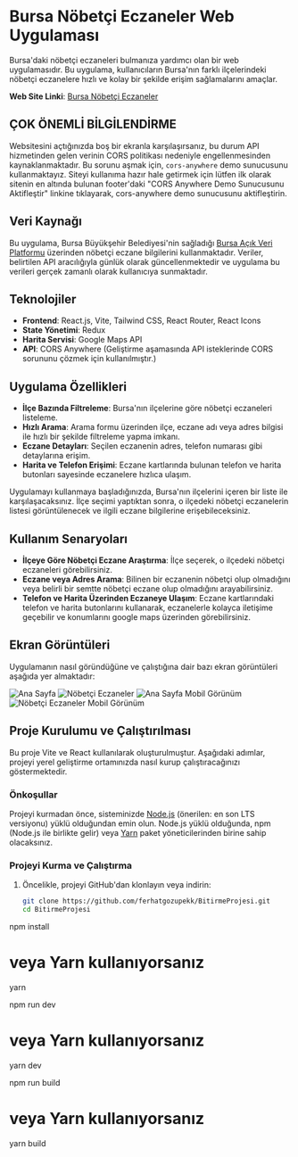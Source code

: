 # Bursa Nöbetçi Eczaneler Web Uygulaması

Bursa'daki nöbetçi eczaneleri bulmanıza yardımcı olan bir web uygulamasıdır. Bu uygulama, kullanıcıların Bursa'nın farklı ilçelerindeki nöbetçi eczanelere hızlı ve kolay bir şekilde erişim sağlamalarını amaçlar.

**Web Site Linki**: [Bursa Nöbetçi Eczaneler](https://bitirme-projesi-mocha.vercel.app)

## ÇOK ÖNEMLİ BİLGİLENDİRME

Websitesini açtığınızda boş bir ekranla karşılaşırsanız, bu durum API hizmetinden gelen verinin CORS politikası nedeniyle engellenmesinden kaynaklanmaktadır. Bu sorunu aşmak için, `cors-anywhere` demo sunucusunu kullanmaktayız. Siteyi kullanıma hazır hale getirmek için lütfen ilk olarak sitenin en altında bulunan footer'daki "CORS Anywhere Demo Sunucusunu Aktifleştir" linkine tıklayarak, cors-anywhere demo sunucusunu aktifleştirin.

## Veri Kaynağı

Bu uygulama, Bursa Büyükşehir Belediyesi'nin sağladığı [Bursa Açık Veri Platformu](https://www.beo.org.tr/nobet-belediye) üzerinden nöbetçi eczane bilgilerini kullanmaktadır. Veriler, belirtilen API aracılığıyla günlük olarak güncellenmektedir ve uygulama bu verileri gerçek zamanlı olarak kullanıcıya sunmaktadır.

## Teknolojiler

- **Frontend**: React.js, Vite, Tailwind CSS, React Router, React Icons
- **State Yönetimi**: Redux
- **Harita Servisi**: Google Maps API
- **API**: CORS Anywhere (Geliştirme aşamasında API isteklerinde CORS sorununu çözmek için kullanılmıştır.)

## Uygulama Özellikleri

- **İlçe Bazında Filtreleme**: Bursa'nın ilçelerine göre nöbetçi eczaneleri listeleme.
- **Hızlı Arama**: Arama formu üzerinden ilçe, eczane adı veya adres bilgisi ile hızlı bir şekilde filtreleme yapma imkanı.
- **Eczane Detayları**: Seçilen eczanenin adres, telefon numarası gibi detaylarına erişim.
- **Harita ve Telefon Erişimi**: Eczane kartlarında bulunan telefon ve harita butonları sayesinde eczanelere hızlıca ulaşım.

Uygulamayı kullanmaya başladığınızda, Bursa'nın ilçelerini içeren bir liste ile karşılaşacaksınız. İlçe seçimi yaptıktan sonra, o ilçedeki nöbetçi eczanelerin listesi görüntülenecek ve ilgili eczane bilgilerine erişebileceksiniz.

## Kullanım Senaryoları

- **İlçeye Göre Nöbetçi Eczane Araştırma**: İlçe seçerek, o ilçedeki nöbetçi eczaneleri görebilirsiniz.
- **Eczane veya Adres Arama**: Bilinen bir eczanenin nöbetçi olup olmadığını veya belirli bir semtte nöbetçi eczane olup olmadığını arayabilirsiniz.
- **Telefon ve Harita Üzerinden Eczaneye Ulaşım**: Eczane kartlarındaki telefon ve harita butonlarını kullanarak, eczanelerle kolayca iletişime geçebilir ve konumlarını google maps üzerinden görebilirsiniz.

## Ekran Görüntüleri

Uygulamanın nasıl göründüğüne ve çalıştığına dair bazı ekran görüntüleri aşağıda yer almaktadır:

![Ana Sayfa](https://private-user-images.githubusercontent.com/119225167/307180944-9763827b-4144-4bed-9d56-ffa65e19ca5d.png?jwt=eyJhbGciOiJIUzI1NiIsInR5cCI6IkpXVCJ9.eyJpc3MiOiJnaXRodWIuY29tIiwiYXVkIjoicmF3LmdpdGh1YnVzZXJjb250ZW50LmNvbSIsImtleSI6ImtleTUiLCJleHAiOjE3MDg2NDQ1MzgsIm5iZiI6MTcwODY0NDIzOCwicGF0aCI6Ii8xMTkyMjUxNjcvMzA3MTgwOTQ0LTk3NjM4MjdiLTQxNDQtNGJlZC05ZDU2LWZmYTY1ZTE5Y2E1ZC5wbmc_WC1BbXotQWxnb3JpdGhtPUFXUzQtSE1BQy1TSEEyNTYmWC1BbXotQ3JlZGVudGlhbD1BS0lBVkNPRFlMU0E1M1BRSzRaQSUyRjIwMjQwMjIyJTJGdXMtZWFzdC0xJTJGczMlMkZhd3M0X3JlcXVlc3QmWC1BbXotRGF0ZT0yMDI0MDIyMlQyMzIzNThaJlgtQW16LUV4cGlyZXM9MzAwJlgtQW16LVNpZ25hdHVyZT05M2E4M2JhOTQxNzQ5YzI3M2U3NDE2MGEzZjA2NGI5ZDNjMzMxOTZjOGI2ZGEwMmFiOWQ1OTgwZTNhMjUxMGJmJlgtQW16LVNpZ25lZEhlYWRlcnM9aG9zdCZhY3Rvcl9pZD0wJmtleV9pZD0wJnJlcG9faWQ9MCJ9.N_T38Q_MnkLD05nFr70P9wWiBSZtM6w3araKLWMTqGs)
![Nöbetçi Eczaneler](https://private-user-images.githubusercontent.com/119225167/307181438-cb7608e7-7c57-43ce-9513-42cef9b21871.png?jwt=eyJhbGciOiJIUzI1NiIsInR5cCI6IkpXVCJ9.eyJpc3MiOiJnaXRodWIuY29tIiwiYXVkIjoicmF3LmdpdGh1YnVzZXJjb250ZW50LmNvbSIsImtleSI6ImtleTUiLCJleHAiOjE3MDg2NDQ1NjYsIm5iZiI6MTcwODY0NDI2NiwicGF0aCI6Ii8xMTkyMjUxNjcvMzA3MTgxNDM4LWNiNzYwOGU3LTdjNTctNDNjZS05NTEzLTQyY2VmOWIyMTg3MS5wbmc_WC1BbXotQWxnb3JpdGhtPUFXUzQtSE1BQy1TSEEyNTYmWC1BbXotQ3JlZGVudGlhbD1BS0lBVkNPRFlMU0E1M1BRSzRaQSUyRjIwMjQwMjIyJTJGdXMtZWFzdC0xJTJGczMlMkZhd3M0X3JlcXVlc3QmWC1BbXotRGF0ZT0yMDI0MDIyMlQyMzI0MjZaJlgtQW16LUV4cGlyZXM9MzAwJlgtQW16LVNpZ25hdHVyZT1kZGJlOTZiMGFmMjA5YWQ4YmQxN2UwZjZhOTJjYmY0MjAwYWY4OTFjZmJhNDFlMTA1ODRiZDVhNGU4NTdlMmUwJlgtQW16LVNpZ25lZEhlYWRlcnM9aG9zdCZhY3Rvcl9pZD0wJmtleV9pZD0wJnJlcG9faWQ9MCJ9.fg3UekZrcE3MnqC9d6pV1IZdG6HeIsus00EpYSX4h3s)
![Ana Sayfa Mobil Görünüm](https://private-user-images.githubusercontent.com/119225167/307181520-700cac7e-9dc8-41ac-90e1-908e6f16b85b.png?jwt=eyJhbGciOiJIUzI1NiIsInR5cCI6IkpXVCJ9.eyJpc3MiOiJnaXRodWIuY29tIiwiYXVkIjoicmF3LmdpdGh1YnVzZXJjb250ZW50LmNvbSIsImtleSI6ImtleTUiLCJleHAiOjE3MDg2NDQ1NzksIm5iZiI6MTcwODY0NDI3OSwicGF0aCI6Ii8xMTkyMjUxNjcvMzA3MTgxNTIwLTcwMGNhYzdlLTlkYzgtNDFhYy05MGUxLTkwOGU2ZjE2Yjg1Yi5wbmc_WC1BbXotQWxnb3JpdGhtPUFXUzQtSE1BQy1TSEEyNTYmWC1BbXotQ3JlZGVudGlhbD1BS0lBVkNPRFlMU0E1M1BRSzRaQSUyRjIwMjQwMjIyJTJGdXMtZWFzdC0xJTJGczMlMkZhd3M0X3JlcXVlc3QmWC1BbXotRGF0ZT0yMDI0MDIyMlQyMzI0MzlaJlgtQW16LUV4cGlyZXM9MzAwJlgtQW16LVNpZ25hdHVyZT0zN2E1ZmY0NjVhNTQ1MDI4YTQ4M2Y5ZGJjYTA4YTBjMzFkYTZlNjA4NTkxMDdkNjMwMzFmMDQ0ODcxMmFjNjVmJlgtQW16LVNpZ25lZEhlYWRlcnM9aG9zdCZhY3Rvcl9pZD0wJmtleV9pZD0wJnJlcG9faWQ9MCJ9.cdxAuWqodXymlJXSePO7qncNG1XSiJ1E-F3lHYOWPM4)
![Nöbetçi Eczaneler Mobil Görünüm ](https://private-user-images.githubusercontent.com/119225167/307181568-c162dd8c-32a7-48b4-891d-988048898e3f.png?jwt=eyJhbGciOiJIUzI1NiIsInR5cCI6IkpXVCJ9.eyJpc3MiOiJnaXRodWIuY29tIiwiYXVkIjoicmF3LmdpdGh1YnVzZXJjb250ZW50LmNvbSIsImtleSI6ImtleTUiLCJleHAiOjE3MDg2NDQ1OTQsIm5iZiI6MTcwODY0NDI5NCwicGF0aCI6Ii8xMTkyMjUxNjcvMzA3MTgxNTY4LWMxNjJkZDhjLTMyYTctNDhiNC04OTFkLTk4ODA0ODg5OGUzZi5wbmc_WC1BbXotQWxnb3JpdGhtPUFXUzQtSE1BQy1TSEEyNTYmWC1BbXotQ3JlZGVudGlhbD1BS0lBVkNPRFlMU0E1M1BRSzRaQSUyRjIwMjQwMjIyJTJGdXMtZWFzdC0xJTJGczMlMkZhd3M0X3JlcXVlc3QmWC1BbXotRGF0ZT0yMDI0MDIyMlQyMzI0NTRaJlgtQW16LUV4cGlyZXM9MzAwJlgtQW16LVNpZ25hdHVyZT1lOGExMGQ4MjhmM2YwZDhiZDI3MjFiNzljODg0Yjk1ZTZiZmNmMTU2MGM2ZWU3ZjgxODUwNGY5ZDdjNTJjOWE4JlgtQW16LVNpZ25lZEhlYWRlcnM9aG9zdCZhY3Rvcl9pZD0wJmtleV9pZD0wJnJlcG9faWQ9MCJ9.v_C1ZNVQyO1AQmoLkcknlHiNAmKkPC4L-wzs2tFsIHM)

## Proje Kurulumu ve Çalıştırılması

Bu proje Vite ve React kullanılarak oluşturulmuştur. Aşağıdaki adımlar, projeyi yerel geliştirme ortamınızda nasıl kurup çalıştıracağınızı göstermektedir.

### Önkoşullar

Projeyi kurmadan önce, sisteminizde [Node.js](https://nodejs.org/en/) (önerilen: en son LTS versiyonu) yüklü olduğundan emin olun. Node.js yüklü olduğunda, npm (Node.js ile birlikte gelir) veya [Yarn](https://yarnpkg.com/) paket yöneticilerinden birine sahip olacaksınız.

### Projeyi Kurma ve Çalıştırma

1. Öncelikle, projeyi GitHub'dan klonlayın veya indirin:
   ```bash
   git clone https://github.com/ferhatgozupekk/BitirmeProjesi.git
   cd BitirmeProjesi
   ```

npm install

# veya Yarn kullanıyorsanız

yarn

npm run dev

# veya Yarn kullanıyorsanız

yarn dev

npm run build

# veya Yarn kullanıyorsanız

yarn build
